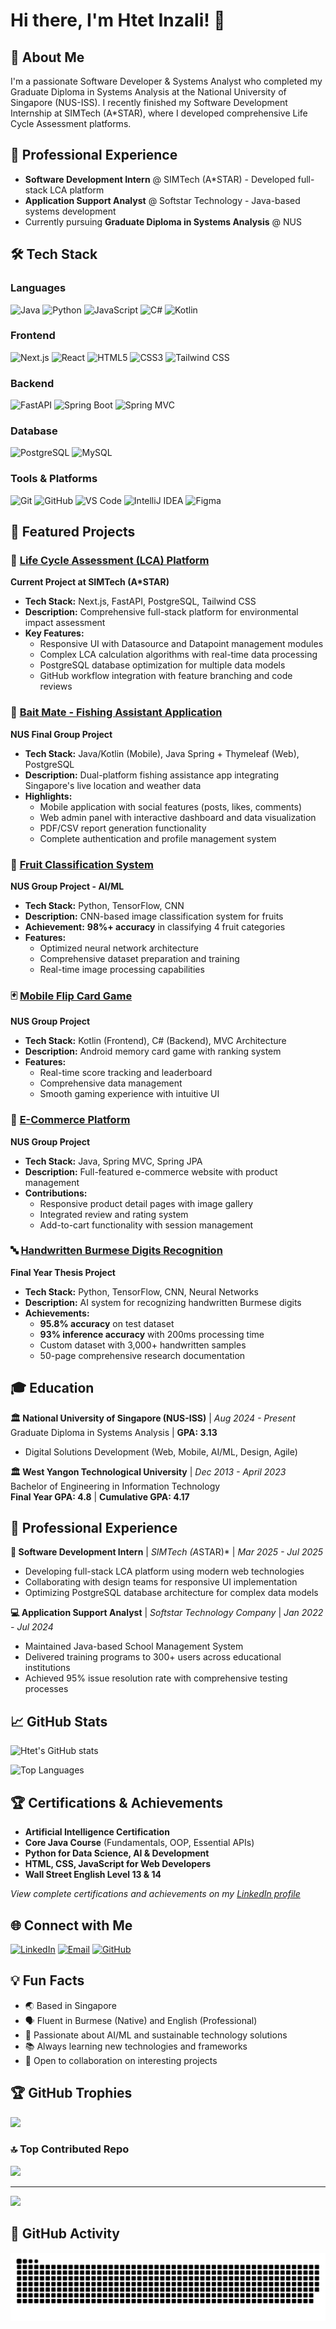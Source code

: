 # Hi there, I'm Htet Inzali! 👋

## 💫 About Me
I'm a passionate Software Developer & Systems Analyst who completed my Graduate Diploma in Systems Analysis at the National University of Singapore (NUS-ISS). I recently finished my Software Development Internship at SIMTech (A*STAR), where I developed comprehensive Life Cycle Assessment platforms.

## 💼 Professional Experience
- **Software Development Intern** @ SIMTech (A*STAR) - Developed full-stack LCA platform
- **Application Support Analyst** @ Softstar Technology - Java-based systems development  
- Currently pursuing **Graduate Diploma in Systems Analysis** @ NUS

## 🛠️ Tech Stack

### Languages
![Java](https://img.shields.io/badge/Java-ED8B00?style=for-the-badge&logo=java&logoColor=white)
![Python](https://img.shields.io/badge/Python-3776AB?style=for-the-badge&logo=python&logoColor=white)
![JavaScript](https://img.shields.io/badge/JavaScript-F7DF1E?style=for-the-badge&logo=javascript&logoColor=black)
![C#](https://img.shields.io/badge/C%23-239120?style=for-the-badge&logo=c-sharp&logoColor=white)
![Kotlin](https://img.shields.io/badge/Kotlin-0095D5?style=for-the-badge&logo=kotlin&logoColor=white)

### Frontend
![Next.js](https://img.shields.io/badge/Next.js-000000?style=for-the-badge&logo=next.js&logoColor=white)
![React](https://img.shields.io/badge/React-20232A?style=for-the-badge&logo=react&logoColor=61DAFB)
![HTML5](https://img.shields.io/badge/HTML5-E34F26?style=for-the-badge&logo=html5&logoColor=white)
![CSS3](https://img.shields.io/badge/CSS3-1572B6?style=for-the-badge&logo=css3&logoColor=white)
![Tailwind CSS](https://img.shields.io/badge/Tailwind_CSS-38B2AC?style=for-the-badge&logo=tailwind-css&logoColor=white)

### Backend
![FastAPI](https://img.shields.io/badge/FastAPI-005571?style=for-the-badge&logo=fastapi)
![Spring Boot](https://img.shields.io/badge/Spring_Boot-F2F4F9?style=for-the-badge&logo=spring-boot)
![Spring MVC](https://img.shields.io/badge/Spring_MVC-6DB33F?style=for-the-badge&logo=spring&logoColor=white)

### Database
![PostgreSQL](https://img.shields.io/badge/PostgreSQL-316192?style=for-the-badge&logo=postgresql&logoColor=white)
![MySQL](https://img.shields.io/badge/MySQL-00000F?style=for-the-badge&logo=mysql&logoColor=white)

### Tools & Platforms
![Git](https://img.shields.io/badge/Git-F05032?style=for-the-badge&logo=git&logoColor=white)
![GitHub](https://img.shields.io/badge/GitHub-100000?style=for-the-badge&logo=github&logoColor=white)
![VS Code](https://img.shields.io/badge/VS_Code-0078D4?style=for-the-badge&logo=visual%20studio%20code&logoColor=white)
![IntelliJ IDEA](https://img.shields.io/badge/IntelliJ_IDEA-000000?style=for-the-badge&logo=intellij-idea&logoColor=white)
![Figma](https://img.shields.io/badge/Figma-F24E1E?style=for-the-badge&logo=figma&logoColor=white)

## 🌟 Featured Projects

### 🌱 [Life Cycle Assessment (LCA) Platform](https://github.com/Htet-Inzali/lca-platform)
**Current Project at SIMTech (A*STAR)**
- **Tech Stack:** Next.js, FastAPI, PostgreSQL, Tailwind CSS
- **Description:** Comprehensive full-stack platform for environmental impact assessment
- **Key Features:**
  - Responsive UI with Datasource and Datapoint management modules
  - Complex LCA calculation algorithms with real-time data processing
  - PostgreSQL database optimization for multiple data models
  - GitHub workflow integration with feature branching and code reviews

### 🎣 [Bait Mate - Fishing Assistant Application](https://github.com/Htet-Inzali/bait-mate)
**NUS Final Group Project**
- **Tech Stack:** Java/Kotlin (Mobile), Java Spring + Thymeleaf (Web), PostgreSQL
- **Description:** Dual-platform fishing assistance app integrating Singapore's live location and weather data
- **Highlights:**
  - Mobile application with social features (posts, likes, comments)
  - Web admin panel with interactive dashboard and data visualization
  - PDF/CSV report generation functionality
  - Complete authentication and profile management system

### 🍎 [Fruit Classification System](https://github.com/Htet-Inzali/fruit-classifier)
**NUS Group Project - AI/ML**
- **Tech Stack:** Python, TensorFlow, CNN
- **Description:** CNN-based image classification system for fruits
- **Achievement:** **98%+ accuracy** in classifying 4 fruit categories
- **Features:**
  - Optimized neural network architecture
  - Comprehensive dataset preparation and training
  - Real-time image processing capabilities

### 🃏 [Mobile Flip Card Game](https://github.com/Htet-Inzali/flip-card-game)
**NUS Group Project**
- **Tech Stack:** Kotlin (Frontend), C# (Backend), MVC Architecture
- **Description:** Android memory card game with ranking system
- **Features:**
  - Real-time score tracking and leaderboard
  - Comprehensive data management
  - Smooth gaming experience with intuitive UI

### 📱 [E-Commerce Platform](https://github.com/Htet-Inzali/ecommerce-platform)
**NUS Group Project**
- **Tech Stack:** Java, Spring MVC, Spring JPA
- **Description:** Full-featured e-commerce website with product management
- **Contributions:**
  - Responsive product detail pages with image gallery
  - Integrated review and rating system
  - Add-to-cart functionality with session management

### 🔤 [Handwritten Burmese Digits Recognition](https://github.com/Htet-Inzali/burmese-digits-recognition)
**Final Year Thesis Project**
- **Tech Stack:** Python, TensorFlow, CNN, Neural Networks
- **Description:** AI system for recognizing handwritten Burmese digits
- **Achievements:**
  - **95.8% accuracy** on test dataset
  - **93% inference accuracy** with 200ms processing time
  - Custom dataset with 3,000+ handwritten samples
  - 50-page comprehensive research documentation

## 🎓 Education

**🏛️ National University of Singapore (NUS-ISS)** | *Aug 2024 - Present*  
Graduate Diploma in Systems Analysis | **GPA: 3.13**
- Digital Solutions Development (Web, Mobile, AI/ML, Design, Agile)

**🏛️ West Yangon Technological University** | *Dec 2013 - April 2023*  
Bachelor of Engineering in Information Technology  
**Final Year GPA: 4.8** | **Cumulative GPA: 4.17**

## 💼 Professional Experience

**🔬 Software Development Intern** | *SIMTech (A*STAR)* | *Mar 2025 - Jul 2025*
- Developing full-stack LCA platform using modern web technologies
- Collaborating with design teams for responsive UI implementation
- Optimizing PostgreSQL database architecture for complex data models

**💻 Application Support Analyst** | *Softstar Technology Company* | *Jan 2022 - Jul 2024*
- Maintained Java-based School Management System
- Delivered training programs to 300+ users across educational institutions
- Achieved 95% issue resolution rate with comprehensive testing processes

## 📈 GitHub Stats

![Htet's GitHub stats](https://github-readme-stats.vercel.app/api?username=Htet-Inzali&show_icons=true&theme=radical)

![Top Languages](https://github-readme-stats.vercel.app/api/top-langs/?username=Htet-Inzali&layout=compact&theme=radical)

## 🏆 Certifications & Achievements

- **Artificial Intelligence Certification**
- **Core Java Course** (Fundamentals, OOP, Essential APIs)
- **Python for Data Science, AI & Development**
- **HTML, CSS, JavaScript for Web Developers**
- **Wall Street English Level 13 & 14**

*View complete certifications and achievements on my [LinkedIn profile](https://linkedin.com/in/htet-inzali-7b70b7214)*

## 🌐 Connect with Me

[![LinkedIn](https://img.shields.io/badge/LinkedIn-0077B5?style=for-the-badge&logo=linkedin&logoColor=white)](https://linkedin.com/in/htet-inzali-7b70b7214)
[![Email](https://img.shields.io/badge/Email-D14836?style=for-the-badge&logo=gmail&logoColor=white)](mailto:htetinzali10@gmail.com)
[![GitHub](https://img.shields.io/badge/GitHub-100000?style=for-the-badge&logo=github&logoColor=white)](https://github.com/Htet-Inzali)

## 💡 Fun Facts

- 🌏 Based in Singapore
- 🗣️ Fluent in Burmese (Native) and English (Professional)
- 🎯 Passionate about AI/ML and sustainable technology solutions
- 📚 Always learning new technologies and frameworks
- 🤝 Open to collaboration on interesting projects

## 🏆 GitHub Trophies
![](https://github-profile-trophy.vercel.app/?username=Htet-Inzali&theme=radical&no-frame=false&no-bg=true&margin-w=4)

### 🔝 Top Contributed Repo
![](https://github-contributor-stats.vercel.app/api?username=Htet-Inzali&limit=5&theme=dark&combine_all_yearly_contributions=true)

---
[![](https://visitcount.itsvg.in/api?id=Htet-Inzali&icon=0&color=0)](https://visitcount.itsvg.in)
<!-- Proudly created with GPRM ( https://gprm.itsvg.in ) -->
## 🐍 GitHub Activity

<picture>
  <source media="(prefers-color-scheme: dark)" srcset="https://raw.githubusercontent.com/Htet-Inzali/Htet-Inzali/output/github-snake-dark.svg" />
<!--   <source media="(prefers-color-scheme: light)" srcset="https://raw.githubusercontent.com/Htet-Inzali/Htet-Inzali/output/github-snake.svg" /> -->
  <img alt="github-snake" src="https://raw.githubusercontent.com/Htet-Inzali/Htet-Inzali/output/github-snake.svg" />
</picture>
